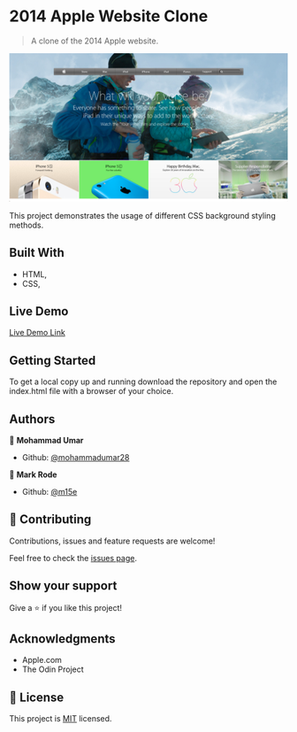 # 2014 Apple Website Clone

> A clone of the 2014 Apple website.

![screenshot](./screenshot.png)

This project demonstrates the usage of different CSS background styling methods.

## Built With

- HTML,
- CSS,

## Live Demo

[Live Demo Link](https://determined-knuth-d7b3e7.netlify.app/)

## Getting Started

To get a local copy up and running download the repository and open the index.html file with a browser of your choice.

## Authors

👤 **Mohammad Umar**

- Github: [@mohammadumar28](https://github.com/mohammadumar28)

👤 **Mark Rode**

- Github: [@m15e](https://github.com/m15e)

## 🤝 Contributing

Contributions, issues and feature requests are welcome!

Feel free to check the [issues page](issues/).

## Show your support

Give a ⭐️ if you like this project!

## Acknowledgments

- Apple.com
- The Odin Project

## 📝 License

This project is [MIT](lic.url) licensed.
